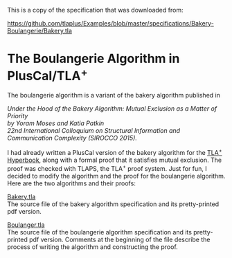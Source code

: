 This is a copy of the specification that was downloaded from:

https://github.com/tlaplus/Examples/blob/master/specifications/Bakery-Boulangerie/Bakery.tla

The Boulangerie Algorithm in PlusCal/TLA<sup>+</sup>
====================================================

The boulangerie algorithm is a variant of the bakery algorithm published in

_Under the Hood of the Bakery Algorithm: Mutual Exclusion as a Matter of Priority  
by Yoram Moses and Katia Patkin  
22nd International Colloquium on Structural Information and Communication Complexity (SIROCCO 2015)._

I had already written a PlusCal version of the bakery algorithm for the [TLA<sup>+</sup> Hyperbook](http://lamport.azurewebsites.net/tla/hyperbook.html), along with a formal proof that it satisfies mutual exclusion. The proof was checked with TLAPS, the TLA<sup>+</sup> proof system. Just for fun, I decided to modify the algorithm and the proof for the boulangerie algorithm. Here are the two algorithms and their proofs:

[Bakery.tla](Bakery.tla)  
    The source file of the bakery algorithm specification and its pretty-printed pdf version.

[Boulanger.tla](Boulanger.tla)  
    The source file of the boulangerie algorithm specification and its pretty-printed pdf version. Comments at the beginning of the file describe the process of writing the algorithm and constructing the proof.

